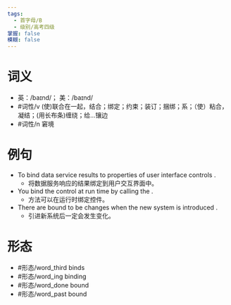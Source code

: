 ```yaml
---
tags:
  - 首字母/B
  - 级别/高考四级
掌握: false
模糊: false
---
```

# 词义
- 英：/baɪnd/； 美：/baɪnd/
- #词性/v  (使)联合在一起，结合；绑定；约束；装订；捆绑；系；（使）粘合，凝结；(用长布条)缠绕；给…镶边
- #词性/n  窘境
# 例句
- To bind data service results to properties of user interface controls .
	- 将数据服务响应的结果绑定到用户交互界面中。
- You bind the control at run time by calling the .
	- 方法可以在运行时绑定控件。
- There are bound to be changes when the new system is introduced .
	- 引进新系统后一定会发生变化。
# 形态
- #形态/word_third binds
- #形态/word_ing binding
- #形态/word_done bound
- #形态/word_past bound
